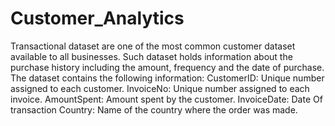# Customer_Analytics

Transactional dataset are one of the most common customer dataset available to all businesses. Such dataset holds information about the purchase history including the amount, frequency and the date of purchase.
The dataset contains the following information: CustomerID: Unique number assigned to each customer. InvoiceNo: Unique number assigned to each invoice. AmountSpent: Amount spent by the customer. InvoiceDate: Date Of transaction Country: Name of the country where the order was made.
